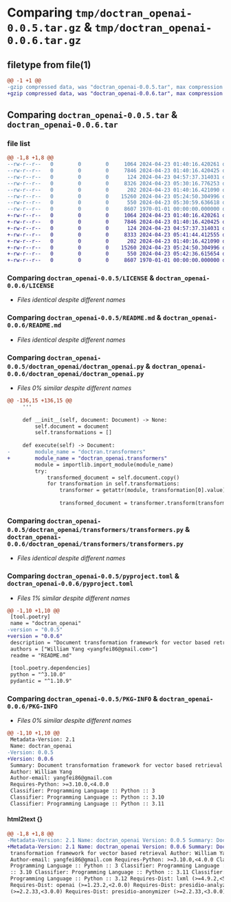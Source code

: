 # Comparing `tmp/doctran_openai-0.0.5.tar.gz` & `tmp/doctran_openai-0.0.6.tar.gz`

## filetype from file(1)

```diff
@@ -1 +1 @@
-gzip compressed data, was "doctran_openai-0.0.5.tar", max compression
+gzip compressed data, was "doctran_openai-0.0.6.tar", max compression
```

## Comparing `doctran_openai-0.0.5.tar` & `doctran_openai-0.0.6.tar`

### file list

```diff
@@ -1,8 +1,8 @@
--rw-r--r--   0        0        0     1064 2024-04-23 01:40:16.420261 doctran_openai-0.0.5/LICENSE
--rw-r--r--   0        0        0     7846 2024-04-23 01:40:16.420425 doctran_openai-0.0.5/README.md
--rw-r--r--   0        0        0      124 2024-04-23 04:57:37.314031 doctran_openai-0.0.5/doctran_openai/__init__.py
--rw-r--r--   0        0        0     8326 2024-04-23 05:30:16.776253 doctran_openai-0.0.5/doctran_openai/doctran_openai.py
--rw-r--r--   0        0        0      202 2024-04-23 01:40:16.421090 doctran_openai-0.0.5/doctran_openai/transformers/__init__.py
--rw-r--r--   0        0        0    15260 2024-04-23 05:24:50.304996 doctran_openai-0.0.5/doctran_openai/transformers/transformers.py
--rw-r--r--   0        0        0      550 2024-04-23 05:30:59.636618 doctran_openai-0.0.5/pyproject.toml
--rw-r--r--   0        0        0     8607 1970-01-01 00:00:00.000000 doctran_openai-0.0.5/PKG-INFO
+-rw-r--r--   0        0        0     1064 2024-04-23 01:40:16.420261 doctran_openai-0.0.6/LICENSE
+-rw-r--r--   0        0        0     7846 2024-04-23 01:40:16.420425 doctran_openai-0.0.6/README.md
+-rw-r--r--   0        0        0      124 2024-04-23 04:57:37.314031 doctran_openai-0.0.6/doctran_openai/__init__.py
+-rw-r--r--   0        0        0     8333 2024-04-23 05:41:44.412555 doctran_openai-0.0.6/doctran_openai/doctran_openai.py
+-rw-r--r--   0        0        0      202 2024-04-23 01:40:16.421090 doctran_openai-0.0.6/doctran_openai/transformers/__init__.py
+-rw-r--r--   0        0        0    15260 2024-04-23 05:24:50.304996 doctran_openai-0.0.6/doctran_openai/transformers/transformers.py
+-rw-r--r--   0        0        0      550 2024-04-23 05:42:36.615654 doctran_openai-0.0.6/pyproject.toml
+-rw-r--r--   0        0        0     8607 1970-01-01 00:00:00.000000 doctran_openai-0.0.6/PKG-INFO
```

### Comparing `doctran_openai-0.0.5/LICENSE` & `doctran_openai-0.0.6/LICENSE`

 * *Files identical despite different names*

### Comparing `doctran_openai-0.0.5/README.md` & `doctran_openai-0.0.6/README.md`

 * *Files identical despite different names*

### Comparing `doctran_openai-0.0.5/doctran_openai/doctran_openai.py` & `doctran_openai-0.0.6/doctran_openai/doctran_openai.py`

 * *Files 0% similar despite different names*

```diff
@@ -136,15 +136,15 @@
     '''
 
     def __init__(self, document: Document) -> None:
         self.document = document
         self.transformations = []
 
     def execute(self) -> Document:
-        module_name = "doctran.transformers"
+        module_name = "doctran_openai.transformers"
         module = importlib.import_module(module_name)
         try:
             transformed_document = self.document.copy()
             for transformation in self.transformations:
                 transformer = getattr(module, transformation[0].value)(config=transformed_document.config,
                                                                        **transformation[1])
                 transformed_document = transformer.transform(transformed_document)
```

### Comparing `doctran_openai-0.0.5/doctran_openai/transformers/transformers.py` & `doctran_openai-0.0.6/doctran_openai/transformers/transformers.py`

 * *Files identical despite different names*

### Comparing `doctran_openai-0.0.5/pyproject.toml` & `doctran_openai-0.0.6/pyproject.toml`

 * *Files 1% similar despite different names*

```diff
@@ -1,10 +1,10 @@
 [tool.poetry]
 name = "doctran_openai"
-version = "0.0.5"
+version = "0.0.6"
 description = "Document transformation framework for vector based retrieval"
 authors = ["William Yang <yangfei86@gmail.com>"]
 readme = "README.md"
 
 [tool.poetry.dependencies]
 python = "^3.10.0"
 pydantic = "^1.10.9"
```

### Comparing `doctran_openai-0.0.5/PKG-INFO` & `doctran_openai-0.0.6/PKG-INFO`

 * *Files 0% similar despite different names*

```diff
@@ -1,10 +1,10 @@
 Metadata-Version: 2.1
 Name: doctran_openai
-Version: 0.0.5
+Version: 0.0.6
 Summary: Document transformation framework for vector based retrieval
 Author: William Yang
 Author-email: yangfei86@gmail.com
 Requires-Python: >=3.10.0,<4.0.0
 Classifier: Programming Language :: Python :: 3
 Classifier: Programming Language :: Python :: 3.10
 Classifier: Programming Language :: Python :: 3.11
```

#### html2text {}

```diff
@@ -1,8 +1,8 @@
-Metadata-Version: 2.1 Name: doctran_openai Version: 0.0.5 Summary: Document
+Metadata-Version: 2.1 Name: doctran_openai Version: 0.0.6 Summary: Document
 transformation framework for vector based retrieval Author: William Yang
 Author-email: yangfei86@gmail.com Requires-Python: >=3.10.0,<4.0.0 Classifier:
 Programming Language :: Python :: 3 Classifier: Programming Language :: Python
 :: 3.10 Classifier: Programming Language :: Python :: 3.11 Classifier:
 Programming Language :: Python :: 3.12 Requires-Dist: lxml (>=4.9.2,<5.0.0)
 Requires-Dist: openai (>=1.23.2,<2.0.0) Requires-Dist: presidio-analyzer
 (>=2.2.33,<3.0.0) Requires-Dist: presidio-anonymizer (>=2.2.33,<3.0.0)
```

